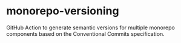 # monorepo-versioning
GitHub Action to generate semantic versions for multiple monorepo components based on the Conventional Commits specification. 
